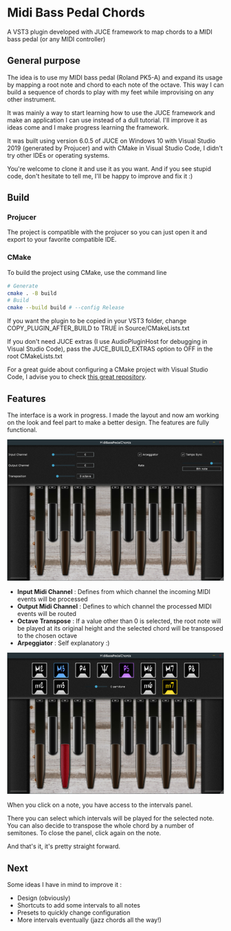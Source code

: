 # Midi Bass Pedal Chords
A VST3 plugin developed with JUCE framework to map chords to a MIDI bass pedal (or any MIDI controller)

## General purpose
The idea is to use my MIDI bass pedal (Roland PK5-A) and expand its usage by mapping a root note and chord to each note of the octave. 
This way I can build a sequence of chords to play with my feet while improvising on any other instrument.


It was mainly a way to start learning how to use the JUCE framework and make an application I can use instead of a dull tutorial. 
I'll improve it as ideas come and I make progress learning the framework. 


It was built using version 6.0.5 of JUCE on Windows 10 with Visual Studio 2019 (generated by Projucer) and with CMake in Visual Studio Code, I didn't try other IDEs or operating systems.

You're welcome to clone it and use it as you want. And if you see stupid code, don't hesitate to tell me, I'll be happy to improve and fix it :) 

## Build

### Projucer ###
The project is compatible with the projucer so you can just open it and export to your favorite compatible IDE.

### CMake ###

To build the project using CMake, use the command line

```bash
# Generate
cmake . -B build
# Build
cmake --build build # --config Release
```

If you want the plugin to be copied in your VST3 folder, change COPY_PLUGIN_AFTER_BUILD to TRUE in Source/CMakeLists.txt

If you don't need JUCE extras (I use AudioPluginHost for debugging in Visual Studio Code), pass the JUCE_BUILD_EXTRAS option to OFF in the root CMakeLists.txt

For a great guide about configuring a CMake project with Visual Studio Code, I advise you to check [this great repository](https://github.com/tomoyanonymous/juce_cmake_vscode_example).

## Features

The interface is a work in progress. I made the layout and now am working on the look and feel part to make a better design. The features are fully functional.


![screenshot](./plugin_interface.png "Screenshot")

* **Input Midi Channel** : Defines from which channel the incoming MIDI events will be processed
* **Output Midi Channel** : Defines to which channel the processed MIDI events will be routed
* **Octave Transpose** : If a value other than 0 is selected, the root note will be played at its original height and the selected chord will be transposed to the chosen octave
* **Arpeggiator** : Self explanatory :)

![screenshot](./plugin_interface2.png "Screenshot")

When you click on a note, you have access to the intervals panel.

There you can select which intervals will be played for the selected note. You can also decide to transpose the whole chord by a number of semitones. To close the panel, click again on the note.


And that's it, it's pretty straight forward.


## Next

Some ideas I have in mind to improve it :
 * Design (obviously)
 * Shortcuts to add some intervals to all notes
 * Presets to quickly change configuration
 * More intervals eventually (jazz chords all the way!)